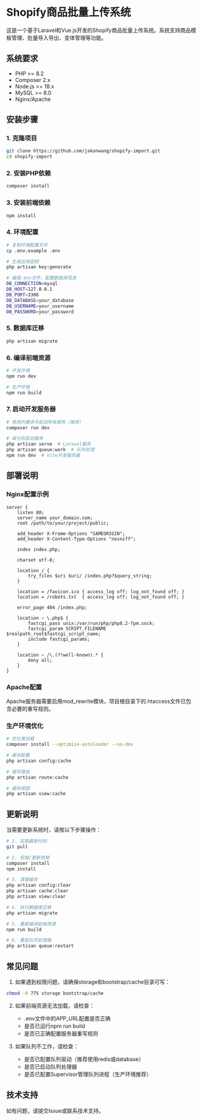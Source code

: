 # Shopify商品批量上传系统

这是一个基于Laravel和Vue.js开发的Shopify商品批量上传系统。系统支持商品模板管理、批量导入导出、变体管理等功能。

## 系统要求

- PHP >= 8.2
- Composer 2.x
- Node.js >= 18.x
- MySQL >= 8.0
- Nginx/Apache

## 安装步骤

### 1. 克隆项目

```bash
git clone https://github.com/jakonwang/shopify-import.git
cd shopify-import
```

### 2. 安装PHP依赖

```bash
composer install
```

### 3. 安装前端依赖

```bash
npm install
```

### 4. 环境配置

```bash
# 复制环境配置文件
cp .env.example .env

# 生成应用密钥
php artisan key:generate

# 编辑.env文件，配置数据库信息
DB_CONNECTION=mysql
DB_HOST=127.0.0.1
DB_PORT=3306
DB_DATABASE=your_database
DB_USERNAME=your_username
DB_PASSWORD=your_password
```

### 5. 数据库迁移

```bash
php artisan migrate
```

### 6. 编译前端资源

```bash
# 开发环境
npm run dev

# 生产环境
npm run build
```

### 7. 启动开发服务器

```bash
# 使用内置命令启动所有服务（推荐）
composer run dev

# 或分别启动服务
php artisan serve  # Laravel服务
php artisan queue:work  # 队列处理
npm run dev  # Vite开发服务器
```

## 部署说明

### Nginx配置示例

```nginx
server {
    listen 80;
    server_name your_domain.com;
    root /path/to/your/project/public;

    add_header X-Frame-Options "SAMEORIGIN";
    add_header X-Content-Type-Options "nosniff";

    index index.php;

    charset utf-8;

    location / {
        try_files $uri $uri/ /index.php?$query_string;
    }

    location = /favicon.ico { access_log off; log_not_found off; }
    location = /robots.txt  { access_log off; log_not_found off; }

    error_page 404 /index.php;

    location ~ \.php$ {
        fastcgi_pass unix:/var/run/php/php8.2-fpm.sock;
        fastcgi_param SCRIPT_FILENAME $realpath_root$fastcgi_script_name;
        include fastcgi_params;
    }

    location ~ /\.(?!well-known).* {
        deny all;
    }
}
```

### Apache配置

Apache服务器需要启用mod_rewrite模块，项目根目录下的.htaccess文件已包含必要的重写规则。

### 生产环境优化

```bash
# 优化类加载
composer install --optimize-autoloader --no-dev

# 缓存配置
php artisan config:cache

# 缓存路由
php artisan route:cache

# 缓存视图
php artisan view:cache
```

## 更新说明

当需要更新系统时，请按以下步骤操作：

```bash
# 1. 拉取最新代码
git pull

# 2. 安装/更新依赖
composer install
npm install

# 3. 清理缓存
php artisan config:clear
php artisan cache:clear
php artisan view:clear

# 4. 执行数据库迁移
php artisan migrate

# 5. 重新编译前端资源
npm run build

# 6. 重启队列处理器
php artisan queue:restart
```

## 常见问题

1. 如果遇到权限问题，请确保storage和bootstrap/cache目录可写：
```bash
chmod -R 775 storage bootstrap/cache
```

2. 如果前端资源无法加载，请检查：
   - .env文件中的APP_URL配置是否正确
   - 是否已运行npm run build
   - 是否已正确配置服务器重写规则

3. 如果队列不工作，请检查：
   - 是否已配置队列驱动（推荐使用redis或database）
   - 是否已启动队列处理器
   - 是否已配置Supervisor管理队列进程（生产环境推荐）

## 技术支持

如有问题，请提交Issue或联系技术支持。
